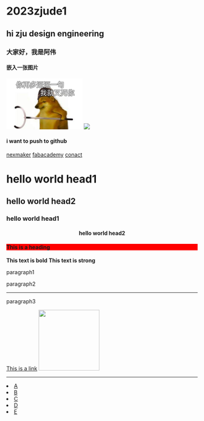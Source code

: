 # 2023zjude1
## hi zju design engineering
### 大家好，我是阿伟
#### 嵌入一张图片
![](img/v2-b884b541d34801930c24b85d9773ca56_xld.png)
![](https://course.zju.edu.cn/static/img/user/logo.png)
#### i want to push to github
  <!DOCTYPE html>
<html lang="en">
<head>
    <meta charset="UTF-8">
    <title>test1page</title>
</head>
<body>
    <nav>
    <a href="https://www.nexmaker.com">nexmaker</a>
    <a href="https://fabacademy.org">fabacademy</a>
    <a href="bobwu0214@gmail.com">conact</a>
    </nav>
    <h1>hello world head1    </h1>
    <h2>hello world head2    </h2>
    <h3>hello world head1    </h3>
    <h4 align="center">hello world head2    </h4>
    <h4 style="background-color:red">This is a heading</h4>
    <b>This text is bold</b>
    <strong>This text is strong</strong>
    <p>paragraph1</p>
    <p>paragraph2</p>
    <hr />
    <p>paragraph3</p>
    <a href="www.nexmaker.com">This is a link</a>
    <img src="image/nexmakerlogo.jpg" width="160" height="160" />
    <hr/>
    <li><a href="http://ng.cba.mit.edu">A</a></li> 
     <li><a href="https://www.linkedin.com/in/saveriosilli">B</a></li> 
    <li><a href="https://www.linkedin.com/in/ted-hung-abbb806/">C</a></li> 
    <li><a href="https://www.linkedin.com/in/thunder-zhang-3b4090b">D</a></li> 
    <li><a href="xujunnature@gmail.com">E</a></li> 
<!--mark,not show anything in web。-->
</body>
</html>
